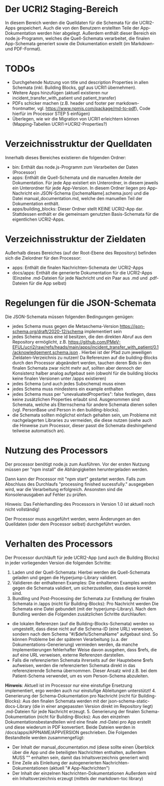 # Der UCRI2 Staging-Bereich

In diesem Bereich werden die Quelldaten für die Schemata für die UCRI2-Apps gespeichert.
Auch die von den Benutzern erstellten Teile der App-Dokumentation werden hier abgelegt.
Außerdem enthält dieser Bereich ein node.js-Programm, welches die Quell-Schemata verarbeitet, die finalen App-Schemata generiert sowie die Dokumentation erstellt (im Markdown- und PDF-Format).

# TODOs
- Durchgehende Nutzung von title und description Properties in allen Schemata (inkl. Building Blocks, ggf aus UCRI1 übernehmen).
- Weitere Apps hinzufügen (aktuell existieren nur incident_transfer_with_patient und patient_transfer)
- PDFs schicker machen (z.B. header und footer per markdown-frontmatter, vgl. https://www.npmjs.com/package/md-to-pdf), Code hierfür im Processor STEP 5 einfügen)
- Überlegen, wie wir die Migration von UCRI1 erleichtern können (Mapping-Tabellen UCRI1->UCRI2-Properties?)

# Verzeichnisstruktur der Quelldaten
Innerhalb dieses Bereiches existieren die folgenden Ordner:

- bin: Enthält das node.js-Programm zum Verarbeiten der Daten (Processor)
- apps: Enthält die Quell-Schemata und die manuellen Anteile der Dokumentation. Für jede App existiert ein Unterordner, in diesem jeweils ein Unterordner für jede App-Version. In diesem Ordner liegen pro App-Nachricht ein JSON-Schema ([schemaName].schema.json) und die Datei manual_documentation.md, welche den manuellen Teil der Dokumentation enthält.
- apps/building_blocks: Dieser Ordner stellt KEINE UCRI2-App dar. Stattdessen enthält er die gemeinsam genutzten Basis-Schemata für die eigentlichen UCRI2-Apps.

# Verzeichnisstruktur der Zieldaten
Außerhalb dieses Bereiches (auf der Root-Ebene des Repository) befinden sich die Zielordner für den Processor:
- apps: Enthält die finalen Nachrichten-Schemata der UCRI2-Apps
- docs/apps: Enthält die generierte Dokumentation für die UCRI2-Apps (Einzelne .md-Dateien für jede Nachricht und ein Paar aus .md und .pdf-Dateien für die App selbst)

# Regelungen für die JSON-Schemata
Die JSON-Schemata müssen folgenden Bedingungen genügen:
- jedes Schema muss gegen die Metaschema-Version https://json-schema.org/draft/2020-12/schema implementiert sein
- jedes Schema muss eine id besitzen, die den direkten Abruf aus dem Repository ermöglicht, z.B. https://github.com/PMeV-EFUL/ucri2/raw/refs/heads/main/apps/incident_transfer_with_patient/0.1/acknowledgement.schema.json . Hierbei ist der Pfad zum jeweiligen Zieldaten-Verzeichnis zu nutzen! Da Referenzen auf die building-Blocks durch den Processor abgeändert werden, tauchen deren $ids in den finalen Schemata zwar nicht mehr auf, sollten aber dennoch der Konsistenz halber analog aufgebaut sein (obwohl für die building blocks keine finalen Versionen unter /apps existieren)
- jedes Schema (und auch jedes Subschema) muss einen 
- jedes Schema muss mindestens ein example enthalten
- jedes Schema muss per "unevaluatedProperties": false festlegen, dass keine zusätzlichen Properties erlaubt sind. Ausgenommen sind Schemata, welche als Elternschema für andere Schemata dienen sollen (vgl. PersonBase und Person in den building-blocks).
- die Schemata sollten möglichst einfach gehalten sein, um Probleme mit nachgelagerten Libraries zu vermeiden, die diese nutzen (siehe auch die Hinweise zum Processor, dieser passt die Schemata dieshingehend teilweise automatisch an).

# Nutzung des Processors
Der processor benötigt node.js zum Ausführen. Vor der ersten Nutzung müssen per "npm install" die Abhängigkeiten heruntergeladen werden.

Dann kann der Processor mit "npm start" gestartet werden. Falls zum Abschluss des Durchlaufs "processing finished sucessfully." ausgegeben wird, war die Verarbeitung erfolgreich. Ansonsten sind die Konsolenausgaben auf Fehler zu prüfen.

Hinweis: Das Fehlerhandling des Processors in Version 1.0 ist aktuell noch nicht vollständig!

Der Processor muss ausgeführt werden, wenn Änderungen an den Quelldaten (oder dem Processor selbst) durchgeführt wurden.

# Verhalten des Processors
Der Processor durchläuft für jede UCRI2-App (und auch die Building Blocks) in jeder vorliegenden Version die folgenden Schritte:
1. Laden und der Quell-Schemata: Hierbei werden die Quell-Schemata geladen und gegen die Hyperjump-Library validiert.
2. Validieren der enthaltenen Examples: Die enhaltenen Examples werden gegen die Schemata validiert, um sicherzustellen, dass diese korrekt sind.
3. Bundling und Post-Processing der Schemata zur Erstellung der finalen Schemata in /apps (nicht für Building-Blocks): Pro Nachricht werden Die Schemata eine Datei gebundelt (mit der hyperjump-Library). Nach dem Bundling werden die Folgenden zusätzlichen Schritte durchlaufen: 
- die lokalen Referenzen (auf die Building-Blocks-Schemata) werden so umgestellt, dass diese nicht auf die Schema-ID (eine URL) verweisen, sondern nach dem Schema "#/$defs/SchemaName" aufgebaut sind. So können Probleme bei der späteren Verarbeitung (u.a. der Dokumentations-Generierung) vermieden werden, da manche Implementierungen fehlerhafter
Weise davon ausgehen, dass $refs, die auf eine URL verweisen, externe Referenzen darstellen.
- Falls die referenzierten Schemata ihrerseits auf der Hauptebene $refs aufweisen, werden die referenzierten Schemata direkt in das referenzierende Schema übernommen. Dieser Ansatz wird z.B. bei dem Patient-Schema verwendet, um es vom Person-Schema abzuleiten. 

**Hinweis**: Aktuell ist im Processor nur eine einstufige Ersetzung implementiert, ergo werden auch nur einstufige Ableitungen unterstützt! 
4. Generierung der Schema-Dokumentation pro Nachricht (nicht für Building-Blocks): Aus den finalen Schemata werden mit der json-schema-static-docs-Library (die in einer angepassten Version direkt im Repository liegt) .md-Dateien für jede Nachricht erzeugt.
5. Generierung der finalen Schema-Dokumentation (nicht für Building-Blocks): Aus den einzelnen Dokumentationsbestandteilen wird eine finale .md-Datei pro App erstellt und diese wiederum in PDF konvertiert. Beide Dateien werden in /docs/apps/APPNAME/APPVERSION geschrieben. Die Folgenden Bestandteile werden zusammengefügt:
- Der Inhalt der manual_documentation.md (diese sollte einen Überblick über die App und die beteiligten Nachrichten enthalten, außerdem MUSS "<!-- toc --><!-- tocstop -->" enhalten sein, damit das Inhaltsverzeichnis generiert wird)
- Eine Zeile als Einleitung der autogenerierten Nachrichten-Dokumentationen (aktuell "# App-Nachrichten")
- Der Inhalt der einzelnen Nachrichten-Dokumentationen
Außerdem wird ein Inhaltsverzeichnis erzeugt (mittels der markdown-toc library)